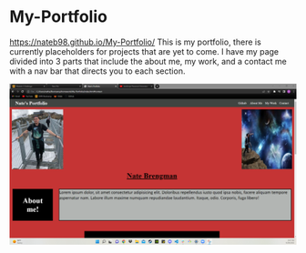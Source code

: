 # My-Portfolio
https://nateb98.github.io/My-Portfolio/
This is my portfolio, there is currently placeholders for projects that are yet to come.
I have my page divided into 3 parts that include the about me, my work, and a contact me with a nav bar that directs you to each section.

![myscreenshot](assets/images/screenshot.png)
